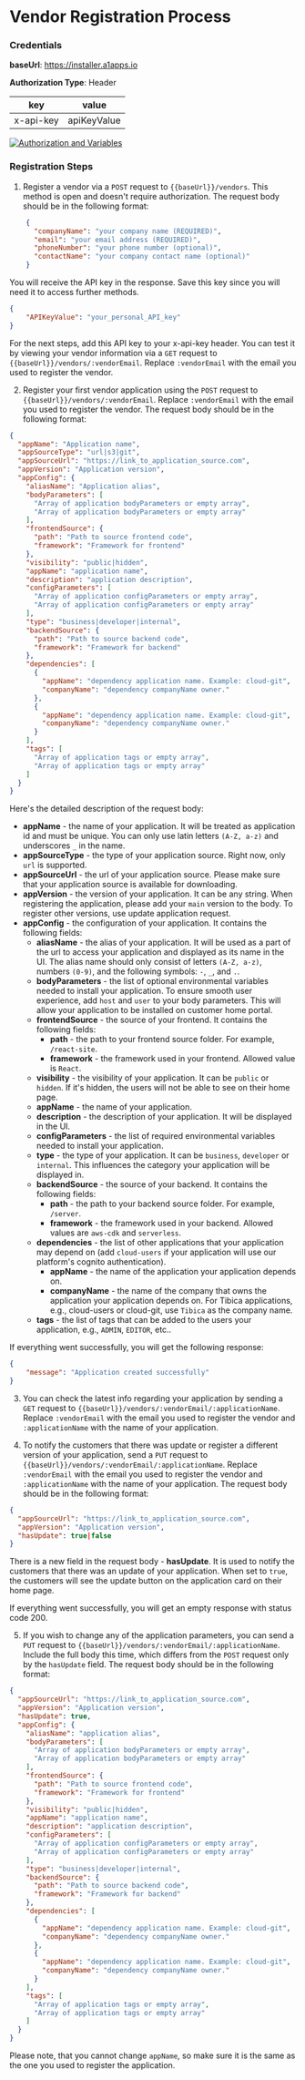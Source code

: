 # Vendor Registration Process

### Credentials

**baseUrl**: https://installer.a1apps.io

**Authorization Type**: Header

| **key** | **value** |
| ----------- | ------- |
| x-api-key | apiKeyValue |

[![Authorization and Variables](https://i.postimg.cc/Vkzqc5nY/Screenshot-2023-05-16-at-18-25-46.png)](https://postimg.cc/ZCDB8bwg)

### Registration Steps

1. Register a vendor via a `POST` request to `{{baseUrl}}/vendors`. This method is open and doesn't require authorization. The request body should be in the following format:

```json
    {
      "companyName": "your company name (REQUIRED)",
      "email": "your email address (REQUIRED)",
      "phoneNumber": "your phone number (optional)",
      "contactName": "your company contact name (optional)"
    }
```

You will receive the API key in the response. Save this key since you will need it to access further methods. 

```json
{
    "APIKeyValue": "your_personal_API_key"
}
```

For the next steps, add this API key to your x-api-key header. You can test it by viewing your vendor information via a `GET` request to `{{baseUrl}}/vendors/:vendorEmail`. Replace `:vendorEmail` with the email you used to register the vendor.

2. Register your first vendor application using the `POST` request to `{{baseUrl}}/vendors/:vendorEmail`. Replace `:vendorEmail` with the email you used to register the vendor. The request body should be in the following format:

```json
{
  "appName": "Application name",
  "appSourceType": "url|s3|git",
  "appSourceUrl": "https://link_to_application_source.com",
  "appVersion": "Application version",
  "appConfig": {
    "aliasName": "Application alias",
    "bodyParameters": [
      "Array of application bodyParameters or empty array",
      "Array of application bodyParameters or empty array"
    ],
    "frontendSource": {
      "path": "Path to source frontend code",
      "framework": "Framework for frontend"
    },
    "visibility": "public|hidden",
    "appName": "application name",
    "description": "application description",
    "configParameters": [
      "Array of application configParameters or empty array",
      "Array of application configParameters or empty array"
    ],
    "type": "business|developer|internal",
    "backendSource": {
      "path": "Path to source backend code",
      "framework": "Framework for backend"
    },
    "dependencies": [
      {
        "appName": "dependency application name. Example: cloud-git",
        "companyName": "dependency companyName owner."
      },
      {
        "appName": "dependency application name. Example: cloud-git",
        "companyName": "dependency companyName owner."
      }
    ],
    "tags": [
      "Array of application tags or empty array",
      "Array of application tags or empty array"
    ]
  }
}
```

Here's the detailed description of the request body: 

 - **appName** - the name of your application. It will be treated as application id and must be unique. You can only use latin letters `(A-Z, a-z)` and underscores `_` in the name. 
 - **appSourceType** - the type of your application source. Right now, only `url` is supported.
 - **appSourceUrl** - the url of your application source. Please make sure that your application source is available for downloading.
 - **appVersion** - the version of your application. It can be any string. When registering the application, please add your `main` version to the body. To register other versions, use update application request.
 - **appConfig** - the configuration of your application. It contains the following fields:
   - **aliasName** - the alias of your application. It will be used as a part of the url to access your application and displayed as its name in the UI. The alias name should only consist of letters `(A-Z, a-z)`, numbers `(0-9)`, and the following symbols: `-`, `_`, and `.`.
   - **bodyParameters** - the list of optional environmental variables needed to install your application. To ensure smooth user experience, add `host` and `user` to your body parameters. This will allow your application to be installed on customer home portal.
   - **frontendSource** - the source of your frontend. It contains the following fields:
     - **path** - the path to your frontend source folder. For example, `/react-site`.
     - **framework** - the framework used in your frontend. Allowed value is `React`.
   - **visibility** - the visibility of your application. It can be `public` or `hidden`. If it's hidden, the users will not be able to see on their home page.
   - **appName** - the name of your application. 
   - **description** - the description of your application. It will be displayed in the UI.
   - **configParameters** - the list of required environmental variables needed to install your application.
   - **type** - the type of your application. It can be `business`, `developer` or `internal`. This influences the category your application will be displayed in.
   - **backendSource** - the source of your backend. It contains the following fields:
     - **path** - the path to your backend source folder. For example, `/server`.
     - **framework** - the framework used in your backend. Allowed values are `aws-cdk` and `serverless`.
   - **dependencies** - the list of other applications that your application may depend on (add `cloud-users` if your application will use our platform's cognito authentication).
     - **appName** - the name of the application your application depends on.
     - **companyName** - the name of the company that owns the application your application depends on. For Tibica applications, e.g., cloud-users or cloud-git, use `Tibica` as the company name.
   - **tags** - the list of tags that can be added to the users your application, e.g., `ADMIN`, `EDITOR`, etc.. 

If everything went successfully, you will get the following response:
```json
{
    "message": "Application created successfully"
}
```

3. You can check the latest info regarding your application by sending a `GET` request to `{{baseUrl}}/vendors/:vendorEmail/:applicationName`. Replace `:vendorEmail` with the email you used to register the vendor and `:applicationName` with the name of your application.

4. To notify the customers that there was update or register a different version of your application, send a `PUT` request to `{{baseUrl}}/vendors/:vendorEmail/:applicationName`. Replace `:vendorEmail` with the email you used to register the vendor and `:applicationName` with the name of your application. The request body should be in the following format:

```json
{
  "appSourceUrl": "https://link_to_application_source.com",
  "appVersion": "Application version",
  "hasUpdate": true|false
}
```

There is a new field in the request body - **hasUpdate**. It is used to notify the customers that there was an update of your application. When set to `true`, the customers will see the update button on the application card on their home page.

If everything went successfully, you will get an empty response with status code 200.

5. If you wish to change any of the application parameters, you can send a `PUT` request to `{{baseUrl}}/vendors/:vendorEmail/:applicationName`. Include the full body this time, which differs from the `POST` request only by the `hasUpdate` field. The request body should be in the following format: 

```json
{
  "appSourceUrl": "https://link_to_application_source.com",
  "appVersion": "Application version",
  "hasUpdate": true,
  "appConfig": {
    "aliasName": "application alias",
    "bodyParameters": [
      "Array of application bodyParameters or empty array",
      "Array of application bodyParameters or empty array"
    ],
    "frontendSource": {
      "path": "Path to source frontend code",
      "framework": "Framework for frontend"
    },
    "visibility": "public|hidden",
    "appName": "application name",
    "description": "application description",
    "configParameters": [
      "Array of application configParameters or empty array",
      "Array of application configParameters or empty array"
    ],
    "type": "business|developer|internal",
    "backendSource": {
      "path": "Path to source backend code",
      "framework": "Framework for backend"
    },
    "dependencies": [
      {
        "appName": "dependency application name. Example: cloud-git",
        "companyName": "dependency companyName owner."
      },
      {
        "appName": "dependency application name. Example: cloud-git",
        "companyName": "dependency companyName owner."
      }
    ],
    "tags": [
      "Array of application tags or empty array",
      "Array of application tags or empty array"
    ]
  }
}
```

Please note, that you cannot change `appName`, so make sure it is the same as the one you used to register the application.